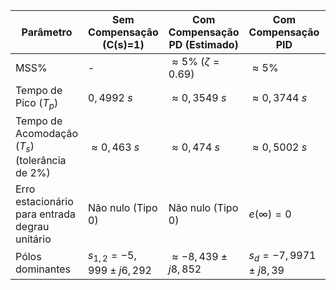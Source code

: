 | Parâmetro | Sem Compensação (C(s)=1) | Com Compensação PD (Estimado) | Com Compensação PID | Especificação Desejada |
|---|---|---|---|---|
| MSS% | - | $\approx 5\%$ ($\zeta=0.69$) | $\approx 5\%$  | $5\%$  |
| Tempo de Pico ($T_p$) | $0,4992~s$  | $\approx 0,3549~s$ | $\approx 0,3744~s$  | $\le 0,38~s$  |
| Tempo de Acomodação ($T_s$) (tolerância de 2%) | $\approx 0,463~s$  | $\approx 0,474~s$ | $\approx 0,5002~s$ | $\approx 0,5~s$  |
| Erro estacionário para entrada degrau unitário | Não nulo (Tipo 0) | Não nulo (Tipo 0) | $e(\infty)=0$  | Nulo  |
| Pólos dominantes | $s_{1,2}=-5,999\pm j6,292$  | $\approx -8,439 \pm j8,852$ | $s_d = -7,9971 \pm j8,39$  | $s_d = -7,9971 \pm j8,39$  |
